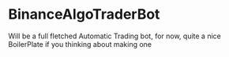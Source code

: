 # BinanceAlgoTraderBot
Will be a full fletched Automatic Trading bot, for now, quite a nice BoilerPlate if you thinking about making one
